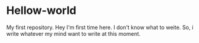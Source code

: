 # Hellow-world
My first repository.
Hey I'm first time here. I don't know what to weite.
So, i write whatever my mind want to write at this moment.
